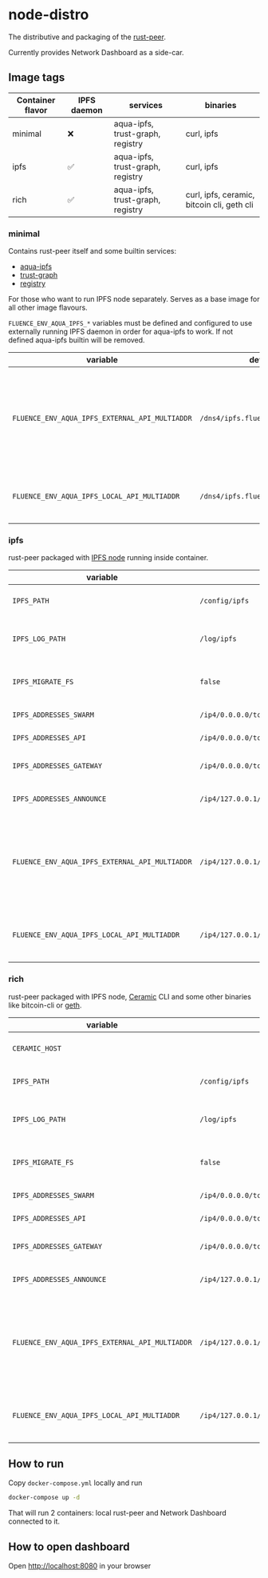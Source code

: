 # node-distro

The distributive and packaging of the
[rust-peer](https://github.com/fluencelabs/rust-peer).

Currently provides Network Dashboard as a side-car.

## Image tags

| Container flavor | IPFS daemon | services                         | binaries                                   |
| ---------------- | ----------- | -------------------------------- | ------------------------------------------ |
| minimal          | ❌           | aqua-ipfs, trust-graph, registry | curl, ipfs                                 |
| ipfs             | ✅           | aqua-ipfs, trust-graph, registry | curl, ipfs                                 |
| rich             | ✅           | aqua-ipfs, trust-graph, registry | curl, ipfs, ceramic, bitcoin cli, geth cli |

### minimal

Contains rust-peer itself and some builtin services:

- [aqua-ipfs](https://github.com/fluencelabs/aqua-ipfs)
- [trust-graph](https://github.com/fluencelabs/trust-graph)
- [registry](https://github.com/fluencelabs/registry)

For those who want to run IPFS node separately. Serves as a base image for all
other image flavours.

`FLUENCE_ENV_AQUA_IPFS_*` variables must be defined and configured to use
externally running IPFS daemon in order for aqua-ipfs to work. If not defined
aqua-ipfs builtin will be removed.

| variable                                       | default                          | description                                                                        |
| ---------------------------------------------- | -------------------------------- | ---------------------------------------------------------------------------------- |
| `FLUENCE_ENV_AQUA_IPFS_EXTERNAL_API_MULTIADDR` | `/dns4/ipfs.fluence.dev/tcp/5001` | used by aqua-ipfs builtin to tell frontend which address to use to connect to IPFS |
| `FLUENCE_ENV_AQUA_IPFS_LOCAL_API_MULTIADDR`    | `/dns4/ipfs.fluence.dev/tcp/5001` | used by aqua-ipfs builtin to connect to IPFS                                       |

### ipfs

rust-peer packaged with
[IPFS node](https://docs.ipfs.io/how-to/command-line-quick-start/#take-your-node-online)
running inside container.

| variable                                       | default                                              | description                                                                                 |
| ---------------------------------------------- | ---------------------------------------------------- | ------------------------------------------------------------------------------------------- |
| `IPFS_PATH`                                    | `/config/ipfs`                                       | IPFS node data directory                                                                    |
| `IPFS_LOG_PATH`                                | `/log/ipfs`                                          | directory where IPFS will store its logs                                                    |
| `IPFS_MIGRATE_FS`                              | `false`                                              | automatically run [fs-repo-migrations](https://github.com/ipfs/fs-repo-migrations) on start |
| `IPFS_ADDRESSES_SWARM`                         | `/ip4/0.0.0.0/tcp/4001,/ip4/0.0.0.0/tcp/4001/wc`     | IPFS swarm multiaddr                                                                        |
| `IPFS_ADDRESSES_API`                           | `/ip4/0.0.0.0/tcp/5001`                              | IPFS API multiaddr                                                                          |
| `IPFS_ADDRESSES_GATEWAY`                       | `/ip4/0.0.0.0/tcp/8080`                              | IPFS gateway multiaddr                                                                      |
| `IPFS_ADDRESSES_ANNOUNCE`                      | `/ip4/127.0.0.1/tcp/4001,/ip4/127.0.0.1/tcp/4001/wc` | IPFS announce multiaddr                                                                     |
| `FLUENCE_ENV_AQUA_IPFS_EXTERNAL_API_MULTIADDR` | `/ip4/127.0.0.1/tcp/5001`                            | used by aqua-ipfs builtin to tell frontend which address to use to connect to IPFS          |
| `FLUENCE_ENV_AQUA_IPFS_LOCAL_API_MULTIADDR`    | `/ip4/127.0.0.1/tcp/5001`                            | used by aqua-ipfs builtin to connect to IPFS node                                           |

### rich

rust-peer packaged with IPFS node,
[Ceramic](https://developers.ceramic.network/learn/welcome/) CLI and some other
binaries like bitcoin-cli or
[geth](https://geth.ethereum.org/docs/interface/command-line-options).

| variable                                       | default                                              | description                                                                                 |
| ---------------------------------------------- | ---------------------------------------------------- | ------------------------------------------------------------------------------------------- |
| `CERAMIC_HOST`                                 |                                                      | ceramic daemon address                                                                      |
| `IPFS_PATH`                                    | `/config/ipfs`                                       | IPFS node data directory                                                                    |
| `IPFS_LOG_PATH`                                | `/log/ipfs`                                          | directory where IPFS will store its logs                                                    |
| `IPFS_MIGRATE_FS`                              | `false`                                              | automatically run [fs-repo-migrations](https://github.com/ipfs/fs-repo-migrations) on start |
| `IPFS_ADDRESSES_SWARM`                         | `/ip4/0.0.0.0/tcp/4001,/ip4/0.0.0.0/tcp/4001/wc`     | IPFS swarm multiaddr                                                                        |
| `IPFS_ADDRESSES_API`                           | `/ip4/0.0.0.0/tcp/5001`                              | IPFS API multiaddr                                                                          |
| `IPFS_ADDRESSES_GATEWAY`                       | `/ip4/0.0.0.0/tcp/8080`                              | IPFS gateway multiaddr                                                                      |
| `IPFS_ADDRESSES_ANNOUNCE`                      | `/ip4/127.0.0.1/tcp/4001,/ip4/127.0.0.1/tcp/4001/wc` | IPFS announce multiaddr                                                                     |
| `FLUENCE_ENV_AQUA_IPFS_EXTERNAL_API_MULTIADDR` | `/ip4/127.0.0.1/tcp/5001`                            | used by aqua-ipfs builtin to tell frontend which address to use to connect to IPFS          |
| `FLUENCE_ENV_AQUA_IPFS_LOCAL_API_MULTIADDR`    | `/ip4/127.0.0.1/tcp/5001`                            | used by aqua-ipfs builtin to connect to IPFS node                                           |

## How to run

Copy `docker-compose.yml` locally and run

```bash
docker-compose up -d
```

That will run 2 containers: local rust-peer and Network Dashboard connected to
it.

## How to open dashboard

Open [http://localhost:8080](http://localhost:8080) in your browser
